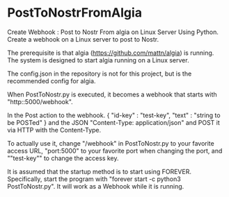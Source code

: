 # PostToNostrFromAlgia
 Create Webhook : Post to Nostr From algia on Linux Server
Using Python.
Create a webhook on a Linux server to post to Nostr.

The prerequisite is that algia (https://github.com/mattn/algia) is running.
The system is designed to start algia running on a Linux server.

The config.json in the repository is not for this project, but is the recommended config for algia.

When PostToNostr.py is executed, it becomes a webhook that starts with "http:<your domain>:5000/webhook".

In the Post action to the webhook.
{ "id-key" : "test-key", "text" : "string to be POSTed" }
and the JSON
"Content-Type: application/json" and POST it via HTTP with the Content-Type.

To actually use it, change "/webhook" in PostToNostr.py to your favorite access URL, "port:5000" to your favorite port when changing the port, and ""test-key"" to change the access key.

It is assumed that the startup method is to start using FOREVER. Specifically, start the program with "forever start -c python3 PostToNostr.py". It will work as a Webhook while it is running.
